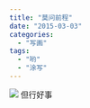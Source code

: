 ```yaml
---
title: "莫问前程"
date: "2015-03-03"
categories: 
  - "写画"
tags: 
  - "哟"
  - "涂写"
---
```


![](http://ww1.sinaimg.cn/large/6f7d1cdfgw1ewyqcghi28j21kw23u1kx.jpg) 但行好事
